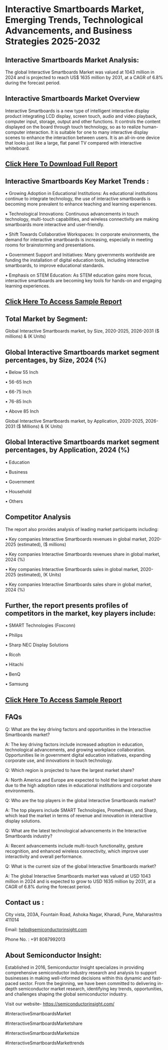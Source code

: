Interactive Smartboards Market, Emerging Trends, Technological Advancements, and Business Strategies 2025-2032
=
Interactive Smartboards Market Analysis:
-
The global Interactive Smartboards Market was valued at 1043 million in 2024 and is projected to reach US$ 1635 million by 2031, at a CAGR of 6.8% during the forecast period.

Interactive Smartboards Market Overview
-
Interactive Smartboards is a new type of intelligent interactive display product integrating LCD display, screen touch, audio and video playback, computer input, storage, output and other functions. It controls the content displayed on the board through touch technology, so as to realize human-computer interaction. It is suitable for one to many interactive display scenes to enhance the interaction between users. It is an all-in-one device that looks just like a large, flat panel TV compared with interactive whiteboard.

[Click Here To Download Full Report](https://semiconductorinsight.com/report/interactive-smartboards-market/)
-
Interactive Smartboards Key Market Trends  :
-
•	Growing Adoption in Educational Institutions: As educational institutions continue to integrate technology, the use of interactive smartboards is becoming more prevalent to enhance teaching and learning experiences.

•	Technological Innovations: Continuous advancements in touch technology, multi-touch capabilities, and wireless connectivity are making smartboards more interactive and user-friendly.

•	Shift Towards Collaborative Workspaces: In corporate environments, the demand for interactive smartboards is increasing, especially in meeting rooms for brainstorming and presentations.

•	Government Support and Initiatives: Many governments worldwide are funding the installation of digital education tools, including interactive smartboards, to improve educational standards.

•	Emphasis on STEM Education: As STEM education gains more focus, interactive smartboards are becoming key tools for hands-on and engaging learning experiences.

[Click Here To Access Sample Report](https://semiconductorinsight.com/download-sample-report/?product_id=91037)
-
Total Market by Segment:
-
Global Interactive Smartboards market, by Size, 2020-2025, 2026-2031 ($ millions) & (K Units)

Global Interactive Smartboards market segment percentages, by Size, 2024 (%)
-
•	Below 55 Inch

•	56-65 Inch

•	66-75 Inch

•	76-85 Inch

•	Above 85 Inch

Global Interactive Smartboards market, by Application, 2020-2025, 2026-2031 ($ Millions) & (K Units)

Global Interactive Smartboards market segment percentages, by Application, 2024 (%)
-
•	Education

•	Business

•	Government

•	Household

•	Others

Competitor Analysis
-
The report also provides analysis of leading market participants including:

•	Key companies Interactive Smartboards revenues in global market, 2020-2025 (estimated), ($ millions)

•	Key companies Interactive Smartboards revenues share in global market, 2024 (%)

•	Key companies Interactive Smartboards sales in global market, 2020-2025 (estimated), (K Units)

•	Key companies Interactive Smartboards sales share in global market, 2024 (%)

Further, the report presents profiles of competitors in the market, key players include:
-
•	SMART Technologies (Foxconn)

•	Philips

•	Sharp NEC Display Solutions

•	Ricoh

•	Hitachi

•	BenQ

•	Samsung

[Click Here To Access Sample Report](https://semiconductorinsight.com/download-sample-report/?product_id=91037)
-
FAQs
-
Q: What are the key driving factors and opportunities in the Interactive Smartboards market?

A: The key driving factors include increased adoption in education, technological advancements, and growing workplace collaboration. Opportunities lie in government digital education initiatives, expanding corporate use, and innovations in touch technology.

Q: Which region is projected to have the largest market share?

A: North America and Europe are expected to hold the largest market share due to the high adoption rates in educational institutions and corporate environments.

Q: Who are the top players in the global Interactive Smartboards market?

A: The top players include SMART Technologies, Promethean, and Sharp, which lead the market in terms of revenue and innovation in interactive display solutions.

Q: What are the latest technological advancements in the Interactive Smartboards industry?

A: Recent advancements include multi-touch functionality, gesture recognition, and enhanced wireless connectivity, which improve user interactivity and overall performance.

Q: What is the current size of the global Interactive Smartboards market?

A: The global Interactive Smartboards market was valued at USD 1043 million in 2024 and is expected to grow to USD 1635 million by 2031, at a CAGR of 6.8% during the forecast period.

Contact us : 
-
City vista, 203A, Fountain Road, Ashoka Nagar, Kharadi, Pune, Maharashtra 411014

Email: help@semiconductorinsight.com

Phone No. : +91 8087992013

About Semiconductor Insight:
-
Established in 2016, Semiconductor Insight specializes in providing comprehensive semiconductor industry research and analysis to support businesses in making well-informed decisions within this dynamic and fast-paced sector. From the beginning, we have been committed to delivering in-depth semiconductor market research, identifying key trends, opportunities, and challenges shaping the global semiconductor industry.

Visit our website- https://semiconductorinsight.com/

#InteractiveSmartboardsMarket 

#InteractiveSmartboardsMarketshare

#InteractiveSmartboardsMarketsize

#InteractiveSmartboardsMarkettrends 
 
 

